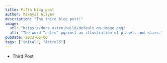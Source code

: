 ```yaml
---
title: Fifth blog post
author: Mikayil Aliyev
description: "The third blog post!"
image: 
  url: "https://docs.astro.build/default-og-image.png"
  alt: "The word “astro” against an illustration of planets and stars."
pubDate: 2023-06-06
tags: ["inital", "AstroJS"]
---
```


* Third Post